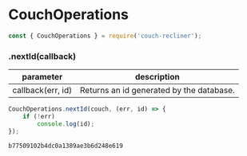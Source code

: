 CouchOperations
===

```javascript
const { CouchOperations } = require('couch-recliner');
```

### .nextId(callback)

| parameter | description |
| - | - |
| callback(err, id) | Returns an id generated by the database. |

```javascript
CouchOperations.nextId(couch, (err, id) => {
    if (!err)
        console.log(id);
});
```
```
b77509102b4dc0a1389ae3b6d248e619
```
